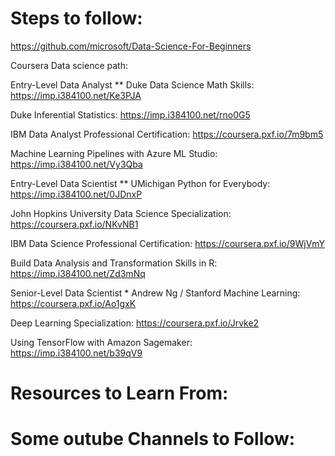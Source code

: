 # Steps to follow: 
https://github.com/microsoft/Data-Science-For-Beginners


Coursera Data science path:


Entry-Level Data Analyst
**
Duke Data Science Math Skills: https://imp.i384100.net/Ke3PJA

Duke Inferential Statistics: https://imp.i384100.net/rno0G5

IBM Data Analyst Professional Certification: https://coursera.pxf.io/7m9bm5

Machine Learning Pipelines with Azure ML Studio: https://imp.i384100.net/Vy3Qba


Entry-Level Data Scientist
**
UMichigan Python for Everybody: https://imp.i384100.net/0JDnxP

John Hopkins University Data Science Specialization: https://coursera.pxf.io/NKvNB1

IBM Data Science Professional Certification: https://coursera.pxf.io/9WjVmY

Build Data Analysis and Transformation Skills in R: https://imp.i384100.net/Zd3mNq


Senior-Level Data Scientist
*
Andrew Ng / Stanford Machine Learning: https://coursera.pxf.io/Ao1gxK

Deep Learning Specialization: https://coursera.pxf.io/Jrvke2

Using TensorFlow with Amazon Sagemaker: https://imp.i384100.net/b39qV9

# Resources to Learn From:


# Some outube Channels to Follow:
